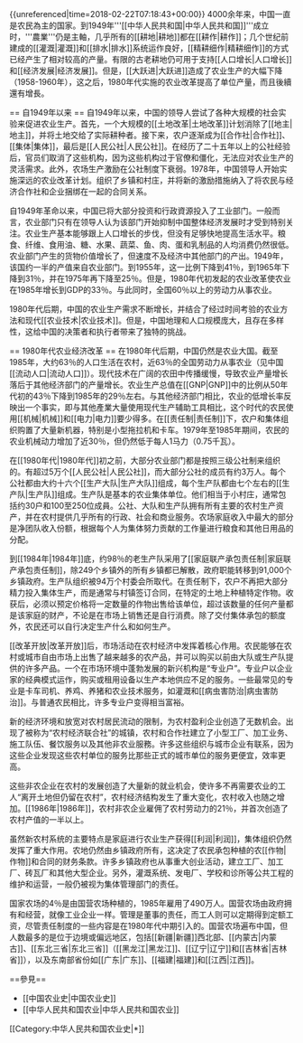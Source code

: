 {{unreferenced|time=2018-02-22T07:18:43+00:00}}
4000余年来，中国一直是农民為主的国家。到1949年'''[[中华人民共和国|中华人民共和国]]'''成立时，'''農業'''仍是主軸，几乎所有的[[耕地|耕地]]都在[[耕作|耕作]]；几个世纪前建成的[[灌溉|灌溉]]和[[排水|排水]]系统运作良好，[[精耕细作|精耕细作]]的方式已经产生了相对较高的产量。有限的古老耕地仍可用于支持[[人口增长|人口增长]]和[[经济发展|经济发展]]。但是，[[大跃进|大跃进]]造成了农业生产的大幅下降（1958-1960年），这之后，1980年代实施的农业改革提高了单位产量，而且後續還有增長。 

== 自1949年以来 ==
自1949年以来，中国的领导人尝试了各种大规模的社会实验来促进农业生产。首先，一个大规模的[[土地改革|土地改革]]计划消除了[[地主|地主]]，并将土地交给了实际耕种者。接下来，农户逐渐成为[[合作社|合作社]]、[[集体|集体]]，最后是[[人民公社|人民公社]]。在经历了二十五年以上的公社经验后，官员们取消了这些机构，因为这些机构过于官僚和僵化，无法应对农业生产的灵活需求。此外，农场生产激励在公社制度下衰弱。1978年，中国领导人开始实施深远的农业改革计划。组织了乡镇和村庄，并将新的激励措施纳入了将农民与经济合作社和企业捆绑在一起的合同关系。

自1949年革命以来，中国已将大部分投资和行政資源投入了工业部门。一般而言，农业部门只有在领导人认为该部门开始抑制中国整体经济发展时才受到特别关注。农业生产基本能够跟上人口增长的步伐，但没有足够快地提高生活水平。粮食、纤维、食用油、糖、水果、蔬菜、鱼、肉、蛋和乳制品的人均消费仍然很低。农业部门产生的货物价值增长了，但速度不及经济中其他部门的产出。1949年，该国约一半的产值来自农业部门。到1955年，这一比例下降到41％，到1965年下降到31％，并在1975年再下降至25％。但是，1980年代初发起的农业改革使农业在1985年增长到GDP的33％。与此同时，全国60％以上的劳动力从事农业。

1980年代后期，中国的农业生产需求不断增长，并结合了经过时间考验的农业方法和现代[[农业技术|农业技术]]。但是，中国地理和人口规模庞大，且存在多样性，这给中国的决策者和执行者带来了独特的挑战。

== 1980年代农业经济改革 ==
在1980年代后期，中国仍然是农业大国。截至1985年，大约63％的人口生活在农村，近63％的全国劳动力从事农业（见中国[[流动人口|流动人口]]）。现代技术在广阔的农田中传播缓慢，导致农业产量增长落后于其他经济部门的产量增长。农业生产总值在[[GNP|GNP]]中的比例从50年代初的43％下降到1985年的29％左右。与其他经济部门相比，农业的低增长率反映出一个事实，即与其他產業大量使用现代生产辅助工具相比，这个时代的农民使用[[机械|机械]]和[[电力|电力]]要少得多。在[[责任制|责任制]]下，农户和集体组织购置了大量新机器，特别是小型拖拉机和卡车。1979年至1985年期间，农民的农业机械动力增加了近30％，但仍然低于每人1马力（0.75千瓦）。

在[[1980年代|1980年代]]初之前，大部分农业部门都是按照三级公社制来组织的。有超过5万个[[人民公社|人民公社]]，而大部分公社的成员有约3万人。每个公社都由大约十六个[[生产大队|生产大队]]组成，每个生产队都由七个左右的[[生产队|生产队]]组成。生产队是基本的农业集体单位。他们相当于小村庄，通常包括约30户和100至250位成員。公社、大队和生产队拥有所有主要的农村生产资产，并在农村提供几乎所有的行政、社会和商业服务。农场家庭收入中最大的部分是净团队收入份额，根据每个人为集体努力贡献的工作量进行粮食和其他日用品的分配。

到[[1984年|1984年]]底，约98％的老生产队采用了[[家庭联产承包责任制|家庭联产承包责任制]]，除249个乡镇外的所有乡镇都已解散，政府职能转移到91,000个乡镇政府。生产队组织被94万个村委会所取代。在责任制下，农户不再把大部分精力投入集体生产，而是通常与村镇签订合同，在特定的土地上种植特定作物。收获后，必须以预定价格将一定数量的作物出售给该单位，超过该数量的任何产量都是该家庭的财产，不论是在市场上销售还是自行消费。除了交付集体承包的额度外，农民还可以自行决定生产什么和如何生产。

[[改革开放|改革开放]]后，市场活动在农村经济中发挥着核心作用。农民能够在农村或城市自由市场上出售了越来越多的农产品，并可以购买以前由大队或生产队提供的许多产品。一个在市场环境中蓬勃发展的新兴机构是“专业户”。专业户以企业家的经典模式运作，购买或租用设备以生产本地供应不足的服务。一些最常见的专业是卡车司机、养鸡、养猪和农业技术服务，如灌溉和[[病虫害防治|病虫害防治]]。与普通农民相比，许多专业户变得相当富裕。

新的经济环境和放宽对农村居民流动的限制，为农村盈利企业创造了无数机会。出现了被称为“农村经济联合社”的城镇，农村和合作社建立了小型工厂、加工业务、施工队伍、餐饮服务以及其他非农业服務。许多这些组织与城市企业有联系，因为这些企业发现这些农村单位的服务比那些正式的城市单位的服务更便宜，效率更高。

这些非农企业在农村的发展创造了大量新的就业机会，使许多不再需要农业的工人“离开土地但仍留在农村”，农村经济结构发生了重大变化，农村收入也随之增加。[[1986年|1986年]]，农村非农企业雇佣了农村劳动力的21％，并首次创造了农村产值的一半以上。

虽然新农村系统的主要特点是家庭进行农业生产获得[[利润|利润]]，集体组织仍然发挥了重大作用。农地仍然由乡镇政府所有，这决定了农民承包种植的农[[作物|作物]]和合同的财务条款。许多乡镇政府也从事重大创业活动，建立工厂、加工厂、砖瓦厂和其他大型企业。另外，灌溉系统、发电厂、学校和诊所等公共工程的维护和运营，一般仍被视为集体管理部门的责任。

国家农场的4％是由国营农场种植的，1985年雇用了490万人。国营农场由政府拥有和经营，就像工业企业一样。管理是董事的责任，而工人则可以定期得到定额工资，尽管责任制度的一些内容是在1980年代中期引入的。国营农场遍布中国，但人数最多的是位于边境或偏远地区，包括[[新疆|新疆]]西北部、[[内蒙古|内蒙古]]、[[东北三省|东北三省]]（[[黑龙江|黑龙江]]、[[辽宁|辽宁]]和[[吉林省|吉林省]]），以及东南部省份如[[广东|广东]]、[[福建|福建]]和[[江西|江西]]。

==參見==
* [[中国农业史|中国农业史]]
* [[中华人民共和国农业|中华人民共和国农业]]

[[Category:中华人民共和国农业史|*]]